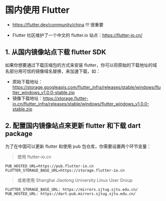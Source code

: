 # 国内使用 Flutter

* https://flutter.dev/community/china !!! 很重要

* Flutter 社区维护了一个中文的 flutter.io 站点：https://flutter-io.cn/

## 1. 从国内镜像站点下载 flutter SDK

如果你想要通过下载压缩包的方式来安装 flutter，你可以将原始的下载地址的域名部分用可信的镜像域名替换，来加速下载，如：

* 原始下载地址：https://storage.googleapis.com/flutter_infra/releases/stable/windows/flutter_windows_v1.0.0-stable.zip
* 镜像下载地址：https://storage.flutter-io.cn/flutter_infra/releases/stable/windows/flutter_windows_v1.0.0-stable.zip

## 2. 配置国内镜像站点来更新 flutter 和下载 dart package

为了在中国可以更新 flutter 和使用 pub 包仓库，你需要设置两个环节变量：

> 使用 flutter-io.cn

```
PUB_HOSTED_URL=https://pub.flutter-io.cn
FLUTTER_STORAGE_BASE_URL=https://storage.flutter-io.cn
```

> 或者使用 Shanghai Jiaotong University Linux User Group

```
FLUTTER_STORAGE_BASE_URL: https://mirrors.sjtug.sjtu.edu.cn/
PUB_HOSTED_URL: https://dart-pub.mirrors.sjtug.sjtu.edu.cn/
```
